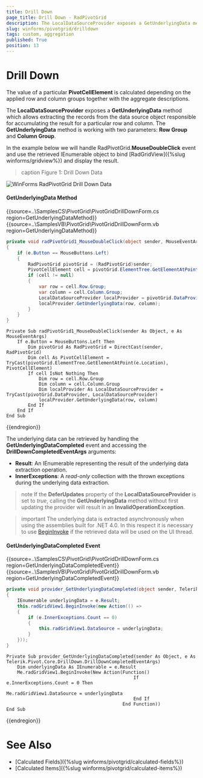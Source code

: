 ```yaml
---
title: Drill Down
page_title: Drill Down - RadPivotGrid
description: The LocalDataSourceProvider exposes a GetUnderlyingData method which allows extracting the records from the data source object responsible for accumulating the result for a particular row and column.
slug: winforms/pivotgrid/drilldown
tags: custom, aggregation
published: True
position: 13
---
```


# Drill Down

The value of a particular __PivotCellElement__ is calculated depending on the applied row and column groups together with the aggregate descriptions.

The __LocalDataSourceProvider__ exposes a __GetUnderlyingData__ method which allows extracting the records from the data source object responsible for accumulating the result for a particular row and column. The __GetUnderlyingData__ method is working with two parameters: __Row Group__ and __Column Group__.

In the example below we will handle RadPivotGrid.__MouseDoubleClick__ event and use the retrieved IEnumerable object to bind [RadGridView]({%slug winforms/gridview%}) and display the result.

>caption Figure 1: Drill Down Data

![WinForms RadPivotGrid Drill Down Data](images/pivotgrid-drilldown001.gif)

#### GetUnderlyingData Method

{{source=..\SamplesCS\PivotGrid\PivotGridDrillDownForm.cs region=GetUnderlyingDataMethod}} 
{{source=..\SamplesVB\PivotGrid\PivotGridDrillDownForm.vb region=GetUnderlyingDataMethod}}
````C#
private void radPivotGrid1_MouseDoubleClick(object sender, MouseEventArgs e)
{
    if (e.Button == MouseButtons.Left)
    {
        RadPivotGrid pivotGrid = (RadPivotGrid)sender;
        PivotCellElement cell = pivotGrid.ElementTree.GetElementAtPoint(e.Location) as PivotCellElement;
        if (cell != null)
        {
            var row = cell.Row.Group;
            var column = cell.Column.Group;
            LocalDataSourceProvider localProvider = pivotGrid.DataProvider as LocalDataSourceProvider;
            localProvider.GetUnderlyingData(row, column);
        }
    }
}

````
````VB.NET
Private Sub radPivotGrid1_MouseDoubleClick(sender As Object, e As MouseEventArgs)
    If e.Button = MouseButtons.Left Then
        Dim pivotGrid As RadPivotGrid = DirectCast(sender, RadPivotGrid)
        Dim cell As PivotCellElement = TryCast(pivotGrid.ElementTree.GetElementAtPoint(e.Location), PivotCellElement)
        If cell IsNot Nothing Then
            Dim row = cell.Row.Group
            Dim column = cell.Column.Group
            Dim localProvider As LocalDataSourceProvider = TryCast(pivotGrid.DataProvider, LocalDataSourceProvider)
            localProvider.GetUnderlyingData(row, column)
        End If
    End If
End Sub

````



{{endregion}}

The underlying data can be retrieved by handling the __GetUnderlyingDataCompleted__ event and accessing the __DrillDownCompletedEventArgs__ arguments:

* __Result__: An IEnumerable representing the result of the underlying data extraction operation.
* __InnerExceptions__: A *read-only* collection with the thrown exceptions during the underlying data extraction.

>note If the __DeferUpdates__ property of the __LocalDataSourceProvider__ is set to *true*, calling the __GetUnderlyingData__ method without first updating the provider will result in an __InvalidOperationException__.

>important The underlying data is extracted asynchronously when using the assemblies built for .NET 4.0. In this respect it is necessary to use [BeginInvoke](https://msdn.microsoft.com/en-us/library/a06c0dc2(v=vs.110).aspx) if the retrieved data will be used on the UI thread.

#### GetUnderlyingDataCompleted Event

{{source=..\SamplesCS\PivotGrid\PivotGridDrillDownForm.cs region=GetUnderlyingDataCompletedEvent}} 
{{source=..\SamplesVB\PivotGrid\PivotGridDrillDownForm.vb region=GetUnderlyingDataCompletedEvent}}
````C#
private void provider_GetUnderlyingDataCompleted(object sender, Telerik.Pivot.Core.DrillDown.DrillDownCompletedEventArgs e)
{
    IEnumerable underlyingData = e.Result;
    this.radGridView1.BeginInvoke(new Action(() =>
    {
        if (e.InnerExceptions.Count == 0)
        {
            this.radGridView1.DataSource = underlyingData;
        }
    }));
}

````
````VB.NET
Private Sub provider_GetUnderlyingDataCompleted(sender As Object, e As Telerik.Pivot.Core.DrillDown.DrillDownCompletedEventArgs)
    Dim underlyingData As IEnumerable = e.Result
    Me.radGridView1.BeginInvoke(New Action(Function()
                                               If e.InnerExceptions.Count = 0 Then
                                                   Me.radGridView1.DataSource = underlyingData
                                               End If
                                           End Function))
End Sub

````



{{endregion}}

# See Also

* [Calculated Fields]({%slug winforms/pivotgrid/calculated-fields%})
* [Calculated Items]({%slug winforms/pivotgrid/calculated-items%})
